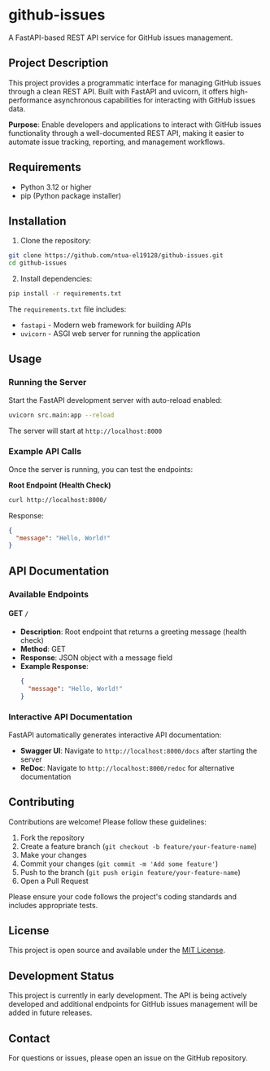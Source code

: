 # github-issues

A FastAPI-based REST API service for GitHub issues management.

## Project Description

This project provides a programmatic interface for managing GitHub issues through a clean REST API. Built with FastAPI and uvicorn, it offers high-performance asynchronous capabilities for interacting with GitHub issues data.

**Purpose**: Enable developers and applications to interact with GitHub issues functionality through a well-documented REST API, making it easier to automate issue tracking, reporting, and management workflows.

## Requirements

- Python 3.12 or higher
- pip (Python package installer)

## Installation

1. Clone the repository:
```bash
git clone https://github.com/ntua-el19128/github-issues.git
cd github-issues
```

2. Install dependencies:
```bash
pip install -r requirements.txt
```

The `requirements.txt` file includes:
- `fastapi` - Modern web framework for building APIs
- `uvicorn` - ASGI web server for running the application

## Usage

### Running the Server

Start the FastAPI development server with auto-reload enabled:

```bash
uvicorn src.main:app --reload
```

The server will start at `http://localhost:8000`

### Example API Calls

Once the server is running, you can test the endpoints:

**Root Endpoint (Health Check)**
```bash
curl http://localhost:8000/
```

Response:
```json
{
  "message": "Hello, World!"
}
```

## API Documentation

### Available Endpoints

#### GET `/`
- **Description**: Root endpoint that returns a greeting message (health check)
- **Method**: GET
- **Response**: JSON object with a message field
- **Example Response**:
  ```json
  {
    "message": "Hello, World!"
  }
  ```

### Interactive API Documentation

FastAPI automatically generates interactive API documentation:

- **Swagger UI**: Navigate to `http://localhost:8000/docs` after starting the server
- **ReDoc**: Navigate to `http://localhost:8000/redoc` for alternative documentation

## Contributing

Contributions are welcome! Please follow these guidelines:

1. Fork the repository
2. Create a feature branch (`git checkout -b feature/your-feature-name`)
3. Make your changes
4. Commit your changes (`git commit -m 'Add some feature'`)
5. Push to the branch (`git push origin feature/your-feature-name`)
6. Open a Pull Request

Please ensure your code follows the project's coding standards and includes appropriate tests.

## License

This project is open source and available under the [MIT License](LICENSE).

## Development Status

This project is currently in early development. The API is being actively developed and additional endpoints for GitHub issues management will be added in future releases.

## Contact

For questions or issues, please open an issue on the GitHub repository.

